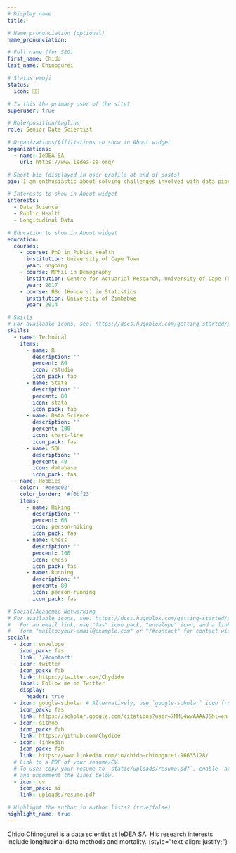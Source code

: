 ```yaml
---
# Display name
title: 

# Name pronunciation (optional)
name_pronunciation:

# Full name (for SEO)
first_name: Chido
last_name: Chinogurei

# Status emoji
status:
  icon: 🏃🏽

# Is this the primary user of the site?
superuser: true

# Role/position/tagline
role: Senior Data Scientist

# Organizations/Affiliations to show in About widget
organizations:
  - name: IeDEA SA
    url: https://www.iedea-sa.org/

# Short bio (displayed in user profile at end of posts)
bio: I am enthusiastic about solving challenges involved with data pipelines from different systems with a keen focus on routine data maintenance for various public health systems and longitudinal methods in data analysis of public health issues.

# Interests to show in About widget
interests:
  - Data Science
  - Public Health
  - Longitudinal Data

# Education to show in About widget
education:
  courses:
    - course: PhD in Public Health
      institution: University of Cape Town
      year: ongoing
    - course: MPhil in Demography 
      institution: Centre for Actuarial Research, University of Cape Town
      year: 2017
    - course: BSc (Honours) in Statistics
      institution: University of Zimbabwe
      year: 2014

# Skills
# For available icons, see: https://docs.hugoblox.com/getting-started/page-builder/#icons
skills:
  - name: Technical
    items:
      - name: R
        description: ''
        percent: 80
        icon: rstudio
        icon_pack: fab
      - name: Stata
        description: ''
        percent: 80
        icon: stata
        icon_pack: fab      
      - name: Data Science
        description: ''
        percent: 100
        icon: chart-line
        icon_pack: fas
      - name: SQL
        description: ''
        percent: 40
        icon: database
        icon_pack: fas
  - name: Hobbies
    color: '#eeac02'
    color_border: '#f0bf23'
    items:
      - name: Hiking
        description: ''
        percent: 60
        icon: person-hiking
        icon_pack: fas
      - name: Chess
        description: ''
        percent: 100
        icon: chess
        icon_pack: fas
      - name: Running
        description: ''
        percent: 80
        icon: person-running
        icon_pack: fas

# Social/Academic Networking
# For available icons, see: https://docs.hugoblox.com/getting-started/page-builder/#icons
#   For an email link, use "fas" icon pack, "envelope" icon, and a link in the
#   form "mailto:your-email@example.com" or "/#contact" for contact widget.
social:
  - icon: envelope
    icon_pack: fas
    link: '/#contact'
  - icon: twitter
    icon_pack: fab
    link: https://twitter.com/Chydide
    label: Follow me on Twitter
    display:
      header: true
  - icon: google-scholar # Alternatively, use `google-scholar` icon from `ai` icon pack
    icon_pack: fas
    link: https://scholar.google.com/citations?user=7MML4wwAAAAJ&hl=en
  - icon: github
    icon_pack: fab
    link: https://github.com/Chydide
  - icon: linkedin
    icon_pack: fab
    link: https://www.linkedin.com/in/chido-chinogurei-96635128/
  # Link to a PDF of your resume/CV.
  # To use: copy your resume to `static/uploads/resume.pdf`, enable `ai` icons in `params.yaml`,
  # and uncomment the lines below.
  - icon: cv
    icon_pack: ai
    link: uploads/resume.pdf

# Highlight the author in author lists? (true/false)
highlight_name: true
---
```


Chido Chinogurei is a data scientist at IeDEA SA. His research interests include longitudinal data methods and mortality.
{style="text-align: justify;"}
